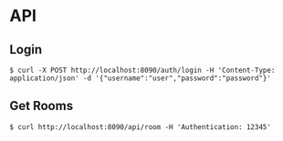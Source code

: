 
API
=
Login
-----
    $ curl -X POST http://localhost:8090/auth/login -H 'Content-Type: application/json' -d '{"username":"user","password":"password"}'


Get Rooms
--------

    $ curl http://localhost:8090/api/room -H 'Authentication: 12345'
